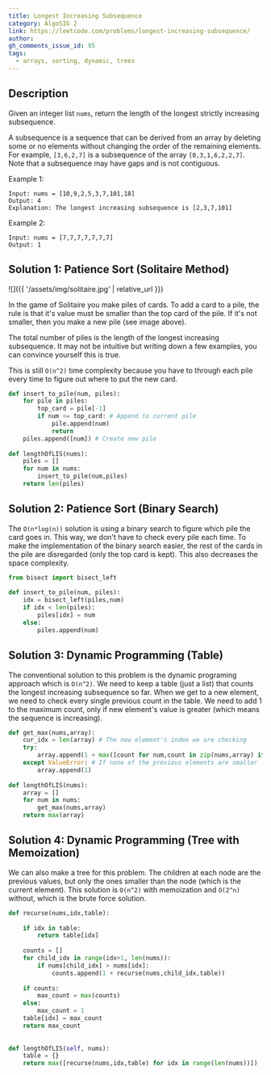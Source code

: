 ```yaml
---
title: Longest Increasing Subsequence
category: AlgoSIG 2
link: https://leetcode.com/problems/longest-increasing-subsequence/
author:
gh_comments_issue_id: 95
tags:
  - arrays, sorting, dynamic, trees
---
```


## Description

Given an integer list `nums`, return the length of the longest strictly increasing subsequence.

A subsequence is a sequence that can be derived from an array by deleting some or no elements without changing the order of the remaining elements. For example, `[3,6,2,7]` is a subsequence of the array `[0,3,1,6,2,2,7]`. Note that a subsequence may have gaps and is not contiguous. 

Example 1:
```
Input: nums = [10,9,2,5,3,7,101,18]
Output: 4
Explanation: The longest increasing subsequence is [2,3,7,101]
```

Example 2:
```
Input: nums = [7,7,7,7,7,7,7]
Output: 1
```


## Solution 1: Patience Sort (Solitaire Method)

![]({{ '/assets/img/solitaire.jpg' | relative_url }})

In the game of Solitaire you make piles of cards. To add a card to a pile, the rule is that it's value must be smaller than the top card of the pile. If it's not smaller, then you make a new pile (see image above).

The total number of piles is the length of the longest increasing subsequence. It may not be intuitive but writing down a few examples, you can convince yourself this is true. 

This is still `O(n^2)` time complexity because you have to through each pile every time to figure out where to put the new card.

```python
def insert_to_pile(num, piles):
    for pile in piles:
        top_card = pile[-1]
        if num <= top_card: # Append to current pile
            pile.append(num)
            return
    piles.append([num]) # Create new pile
    
def lengthOfLIS(nums):
    piles = []
    for num in nums:
        insert_to_pile(num,piles)
    return len(piles)
 ```
 
## Solution 2: Patience Sort (Binary Search)

The `O(n*log(n))` solution is using a binary search to figure which pile the card goes in. This way, we don't have to check every pile each time. To make the implementation of the binary search easier, the rest of the cards in the pile are disregarded (only the top card is kept). This also decreases the space complexity.

```python
from bisect import bisect_left
    
def insert_to_pile(num, piles):
    idx = bisect_left(piles,num)
    if idx < len(piles):
        piles[idx] = num
    else:
        piles.append(num)
```

## Solution 3: Dynamic Programming (Table)

The conventional solution to this problem is the dynamic programing approach which is `O(n^2)`. We need to keep a table (just a list) that counts the longest increasing subsequence so far. When we get to a new element, we need to check every single previous count in the table. We need to add 1 to the maximum count, only if new element's value is greater (which means the sequence is increasing).

```python
def get_max(nums,array):
    cur_idx = len(array) # The new element's index we are checking
    try:
        array.append(1 + max([count for num,count in zip(nums,array) if num < nums[cur_idx]]))
    except ValueError: # If none of the previous elements are smaller
        array.append(1)
            
def lengthOfLIS(nums):
    array = []
    for num in nums:
        get_max(nums,array)
    return max(array)
```

## Solution 4: Dynamic Programming (Tree with Memoization)

We can also make a tree for this problem. The children at each node are the previous values, but only the ones smaller than the node (which is the current element). This solution is `O(n^2)` with memoization and `O(2^n)` without, which is the brute force solution.

```python
def recurse(nums,idx,table):
    
    if idx in table:
        return table[idx]
    
    counts = []
    for child_idx in range(idx+1, len(nums)):
        if nums[child_idx] > nums[idx]:
            counts.append(1 + recurse(nums,child_idx,table))
            
    if counts:    
        max_count = max(counts)
    else:
        max_count = 1
    table[idx] = max_count
    return max_count
    
    
def lengthOfLIS(self, nums):
    table = {}
    return max([recurse(nums,idx,table) for idx in range(len(nums))])
```
